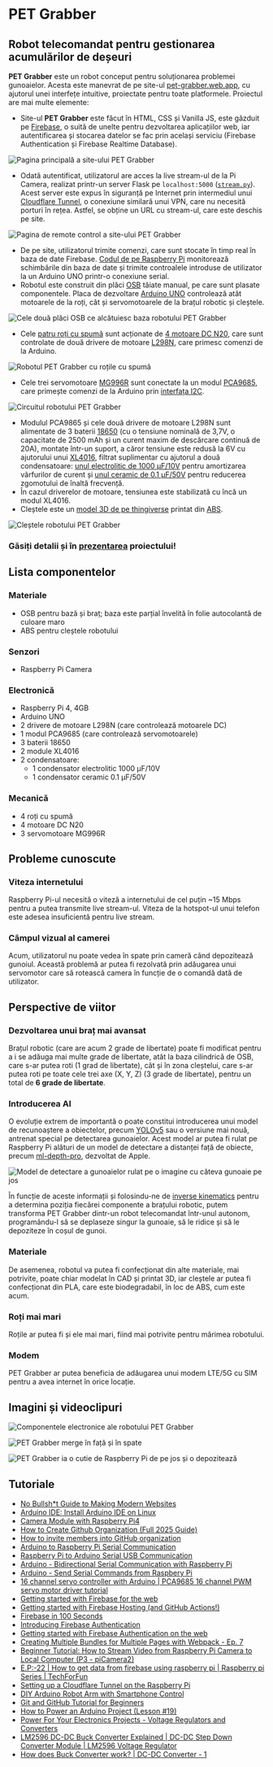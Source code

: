 # PET Grabber

## Robot telecomandat pentru gestionarea acumulărilor de deșeuri

**PET Grabber** este un robot conceput pentru soluționarea problemei gunoaielor. Acesta este manevrat de pe site-ul [pet-grabber.web.app](https://pet-grabber.web.app), cu ajutorul unei interfețe intuitive, proiectate pentru toate platformele. Proiectul are mai multe elemente:

* Site-ul **PET Grabber** este făcut în HTML, CSS și Vanilla JS, este găzduit pe [Firebase](https://firebase.google.com/), o suită de unelte pentru dezvoltarea aplicațiilor web, iar autentificarea și stocarea datelor se fac prin același serviciu (Firebase Authentication și Firebase Realtime Database).

![Pagina principală a site-ului PET Grabber](/images/01.png)
* Odată autentificat, utilizatorul are acces la live stream-ul de la Pi Camera, realizat printr-un server Flask pe `localhost:5000` ([`stream.py`](/robot/stream.py)). Acest server este expus în siguranță pe Internet prin intermediul unui [Cloudflare Tunnel](https://developers.cloudflare.com/cloudflare-one/connections/connect-networks/), o conexiune similară unui VPN, care nu necesită porturi în rețea. Astfel, se obține un URL cu stream-ul, care este deschis pe site.

![Pagina de remote control a site-ului PET Grabber](/images/02.png)
* De pe site, utilizatorul trimite comenzi, care sunt stocate în timp real în baza de date Firebase. [Codul de pe Raspberry Pi](/robot/cod_raspberry.py) monitorează schimbările din baza de date și trimite controalele introduse de utilizator la un Arduino UNO printr-o conexiune serial.
* Robotul este construit din plăci [OSB](https://ro.wikipedia.org/wiki/OSB) tăiate manual, pe care sunt plasate componentele. Placa de dezvoltare [Arduino UNO](https://docs.arduino.cc/hardware/uno-rev3/) controlează atât motoarele de la roți, cât și servomotoarele de la brațul robotic și cleștele. 

![Cele două plăci OSB ce alcătuiesc baza robotului PET Grabber](/images/03.JPEG)
* Cele [patru roți cu spumă](https://sigmanortec.ro/set-4-roti-din-spuma-rc-67x26-et3) sunt acționate de [4 motoare DC N20](https://www.bitmi.ro/electronica/micromotor-cu-reductie-n20-dc-3-6v-120rpm-10689.html), care sunt controlate de două drivere de motoare [L298N](https://www.emag.ro/modul-driver-motoare-l298n-compatibil-arduino-tri434/pd/DXK3ZQBBM/), care primesc comenzi de la Arduino.

![Robotul PET Grabber cu roțile cu spumă](/images/04.JPEG)
* Cele trei servomotoare [MG996R](https://sigmanortec.ro/servomotor-mg996r-180-13kg) sunt conectate la un modul [PCA9685](https://www.emag.ro/placa-dezvoltare-general-pca9685-16-canale-pwm-12-biti-interfata-iic-alimentare-dc5-10v-gd-0015/pd/DDPYV8YBM/), care primește comenzi de la Arduino prin [interfața I2C](https://en.wikipedia.org/wiki/I%C2%B2C).

![Circuitul robotului PET Grabber](/images/05.JPEG)
* Modulul PCA9865 și cele două drivere de motoare L298N sunt alimentate de 3 baterii [18650](https://www.emag.ro/acumulator-samsung-18650-li-ion-3-7v-25r-curent-maxim-de-descarcare-20a-pentru-dispozitive-electronice-boxe-portabile-tigari-electronice-si-alte-dispozitive-r031100mahbp2/pd/D1WR13BBM/) (cu o tensiune nominală de 3,7V, o capacitate de 2500 mAh și un curent maxim de descărcare continuă de 20A), montate într-un suport, a căror tensiune este redusă la 6V cu ajutorului unui [XL4016](https://www.emag.ro/convertor-descendente-xl4016-1-25-36v-8a-dc-dc-cu-voltmetru-multicolor-step-down-xl4016-disp/pd/DQW798MBM/), filtrat suplimentar cu ajutorul a două condensatoare: [unul electrolitic de 1000 μF/10V](https://www.emag.ro/condensator-electrolitic-1000uf-10v-dc-105-c-elite-pf1a102mnn1016-t128660/pd/D40717MBM/) pentru amortizarea vârfurilor de curent și [unul ceramic de 0.1 μF/50V](https://www.emag.ro/condensator-ceramic-0-1uf-50v-x7r-vishay-k104k10x7rf5uh5-t275622/pd/DY9D7KYBM/) pentru reducerea zgomotului de înaltă frecvență.
* În cazul driverelor de motoare, tensiunea este stabilizată cu încă un modul XL4016.
* Cleștele este un [model 3D de pe thingiverse](https://www.thingiverse.com/thing:2661755) printat din [ABS](https://en.wikipedia.org/wiki/Acrylonitrile_butadiene_styrene).

![Cleștele robotului PET Grabber](images/07.JPEG)

### Găsiți detalii și în [prezentarea](./Prezentare.pdf) proiectului!

## Lista componentelor

### Materiale

- OSB pentru bază și braț; baza este parțial învelită în folie autocolantă de culoare maro
- ABS pentru cleștele robotului

### Senzori

- Raspberry Pi Camera

### Electronică

- Raspberry Pi 4, 4GB
- Arduino UNO
- 2 drivere de motoare L298N (care controlează motoarele DC)
- 1 modul PCA9685 (care controlează servomotoarele)
- 3 baterii 18650
- 2 module XL4016
- 2 condensatoare:
  - 1 condensator electrolitic 1000 μF/10V
  - 1 condensator ceramic 0.1 μF/50V

### Mecanică

- 4 roți cu spumă
- 4 motoare DC N20
- 3 servomotoare MG996R

## Probleme cunoscute
### Viteza internetului

Raspberry Pi-ul necesită o viteză a internetului de cel puțin ~15 Mbps pentru a putea transmite live stream-ul. Viteza de la hotspot-ul unui telefon este adesea insuficientă pentru live stream.

### Câmpul vizual al camerei

Acum, utilizatorul nu poate vedea în spate prin cameră când depozitează gunoiul. Această problemă ar putea fi rezolvată prin adăugarea unui servomotor care să rotească camera în funcție de o comandă dată de utilizator.

## Perspective de viitor

### Dezvoltarea unui braț mai avansat

Brațul robotic (care are acum 2 grade de libertate) poate fi modificat pentru a i se adăuga mai multe grade de libertate, atât la baza cilindrică de OSB, care s-ar putea roti (1 grad de libertate), cât și în zona cleștelui, care s-ar putea roti pe toate cele trei axe (X, Y, Z) (3 grade de libertate), pentru un total de **6 grade de libertate**.

### Introducerea AI

O evoluție extrem de importantă o poate constitui introducerea unui model de recunoaștere a obiectelor, precum [YOLOv5](https://github.com/ultralytics/yolov5) sau o versiune mai nouă, antrenat special pe detectarea gunoaielor. Acest model ar putea fi rulat pe Raspberry Pi alături de un model de detectare a distanței față de obiecte, precum [ml-depth-pro](https://github.com/apple/ml-depth-pro), dezvoltat de Apple.

![Model de detectare a gunoaielor rulat pe o imagine cu câteva gunoaie pe jos](/images/08.jpg)

În funcție de aceste informații și folosindu-ne de [inverse kinematics](https://en.wikipedia.org/wiki/Inverse_kinematics) pentru a determina poziția fiecărei componente a brațului robotic, putem transforma PET Grabber dintr-un robot telecomandat într-unul autonom, programându-l să se deplaseze singur la gunoaie, să le ridice și să le depoziteze în coșul de gunoi.

### Materiale

De asemenea, robotul va putea fi confecționat din alte materiale, mai potrivite, poate chiar modelat în CAD și printat 3D, iar cleștele ar putea fi confecționat din PLA, care este biodegradabil, în loc de ABS, cum este acum.

### Roți mai mari

Roțile ar putea fi și ele mai mari, fiind mai potrivite pentru mărimea robotului.

### Modem

PET Grabber ar putea beneficia de adăugarea unui modem LTE/5G cu SIM pentru a avea internet în orice locație.

## Imagini și videoclipuri

![Componentele electronice ale robotului PET Grabber](images/06.JPEG)

![PET Grabber merge în față și în spate](https://pouch.jumpshare.com/preview/NYnki9dxccLx6Bs1PPf76v7KxpWWnX2SNzj2oUtCs9fwljwsnfAF1cG-kmiSaMeIFz7t5nMdDMD4uY0VTCGnPQDtD42k84wLIYqvKC0FhrM)


![PET Grabber ia o cutie de Raspberry Pi de pe jos și o depozitează](https://pouch.jumpshare.com/preview/kg5sDdfajPv8pzOL5yC32NLcjEtmen9e2-JUrODQY981Q8zvlWOjpVm-SfF76jG4Fz7t5nMdDMD4uY0VTCGnPcYMFPrGiu4BZc4l0t4I7Ec)

## Tutoriale

- [No Bullsh*t Guide to Making Modern Websites](https://www.youtube.com/watch?v=WAV66F-Zbio)
- [Arduino IDE: Install Arduino IDE on Linux](https://www.youtube.com/watch?v=eelTpgfa4Y8)
- [Camera Module with Raspberry Pi4](https://www.youtube.com/watch?v=0hrF8Wq8SS)
- [How to Create Github Organization (Full 2025 Guide)](https://www.youtube.com/watch?v=6Byb4wWpPSQ)
- [How to invite members into GitHub organization](https://www.youtube.com/watch?v=2taOQx3u-eM)
- [Arduino to Raspberry Pi Serial Communication](https://www.youtube.com/watch?v=k6t9hNteEX0)
- [Raspberry Pi to Arduino Serial USB Communication](https://www.youtube.com/watch?v=xc9rUI0F6Iw)
- [Arduino - Bidirectional Serial Communication with Raspberry Pi](https://www.youtube.com/watch?v=OJtpA_qTNL0)
- [Arduino - Send Serial Commands from Raspbery Pi](https://www.youtube.com/watch?v=CSUFpPlSbbY)
- [16 channel servo controller with Arduino | PCA9685 16 channel PWM servo motor driver tutorial](https://www.youtube.com/watch?v=vvqUnWweFDs)
- [Getting started with Firebase for the web](https://www.youtube.com/watch?v=rQvOAnNvcNQ)
- [Getting started with Firebase Hosting (and GitHub Actions!)](https://www.youtube.com/watch?v=P0x0LmiknJc)
- [Firebase in 100 Seconds](https://www.youtube.com/watch?v=vAoB4VbhRzM)
- [Introducing Firebase Authentication](https://www.youtube.com/watch?v=8sGY55yxicA)
- [Getting started with Firebase Authentication on the web](https://www.youtube.com/watch?v=rbuSx1yEgV8)
- [Creating Multiple Bundles for Multiple Pages with Webpack - Ep. 7](https://www.youtube.com/watch?v=PcPzKMZzyqc)
- [Beginner Tutorial: How to Stream Video from Raspberry Pi Camera to Local Computer (P3 - piCamera2)](https://www.youtube.com/watch?v=NOAY1aaVPAw)
- [E.P:-22 | How to get data from firebase using raspberry pi | Raspberry pi Series | TechForFun](https://www.youtube.com/watch?v=WcXcKzkM2J0)
- [Setting up a Cloudflare Tunnel on the Raspberry Pi](https://www.youtube.com/watch?v=fZTSW2r97C0)
- [DIY Arduino Robot Arm with Smartphone Control](https://www.youtube.com/watch?v=_B3gWd3A_SI)
- [Git and GitHub Tutorial for Beginners](https://www.youtube.com/watch?v=tRZGeaHPoaw)
- [How to Power an Arduino Project (Lesson #19)](https://www.youtube.com/watch?v=I7MrL5Q7zvY)
- [Power For Your Electronics Projects - Voltage Regulators and Converters](https://www.youtube.com/watch?v=IT19dg73nKU)
- [LM2596 DC-DC Buck Converter Explained | DC-DC Step Down Converter Module | LM2596 Voltage Regulator](https://www.youtube.com/watch?v=DXM_xiR0o1c)
- [How does Buck Converter work? | DC-DC Converter - 1](https://www.youtube.com/watch?v=W6NOV6b8kxs)
